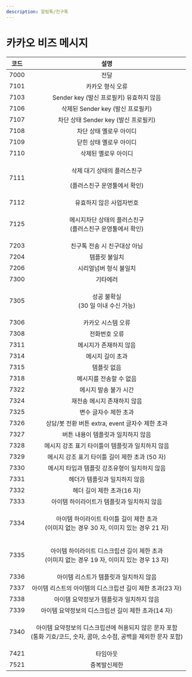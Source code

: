 ```yaml
---
description: 알림톡/친구톡
---
```


# 카카오 비즈 메시지

|  코드  |                                        설명                                        |
| :--: | :------------------------------------------------------------------------------: |
| 7000 |                                        전달                                        |
| 7101 |                                     카카오 형식 오류                                    |
| 7103 |                           Sender key (발신 프로필키) 유효하지 않음                           |
| 7106 |                             삭제된 Sender key (발신 프로필키)                             |
| 7107 |                            차단 상태 Sender key (발신 프로필키)                            |
| 7108 |                                   차단 상태 옐로우 아이디                                  |
| 7109 |                                   닫힌 상태 옐로우 아이디                                  |
| 7110 |                                    삭제된 옐로우 아이디                                   |
| 7111 |                  <p>삭제 대기 상태의 플러스친구 </p><p>(플러스친구 운영툴에서 확인)</p>                  |
| 7112 |                                   유효하지 않은 사업자번호                                  |
| 7125 |                    <p>메시지차단 상태의 플러스친구<br>(플러스친구 운영툴에서 확인)</p>                    |
| 7203 |                                 친구톡 전송 시 친구대상 아님                                 |
| 7204 |                                      템플릿 불일치                                     |
| 7206 |                                   시리얼넘버 형식 불일치                                   |
| 7300 |                                       기타에러                                       |
| 7305 |                         <p>성공 불확실<br>(30 일 이내 수신 가능)</p>                         |
| 7306 |                                    카카오 시스템 오류                                    |
| 7308 |                                      전화번호 오류                                     |
| 7311 |                                   메시지가 존재하지 않음                                   |
| 7314 |                                     메시지 길이 초과                                    |
| 7315 |                                      템플릿 없음                                      |
| 7318 |                                   메시지를 전송할 수 없음                                  |
| 7322 |                                   메시지 발송 불가 시간                                   |
| 7324 |                                  재전송 메시지 존재하지 않음                                 |
| 7325 |                                   변수 글자수 제한 초과                                   |
| 7326 |                         상담/봇 전환 버튼 extra, event 글자수 제한 초과                        |
| 7327 |                                버튼 내용이 템플릿과 일치하지 않음                               |
| 7328 |                            메시지 강조 표기 타이틀이 템플릿과 일치하지 않음                           |
| 7329 |                           메시지 강조 표기 타이틀 길이 제한 초과 (50 자)                          |
| 7330 |                             메시지 타입과 템플릿 강조유형이 일치하지 않음                            |
| 7331 |                                 헤더가 템플릿과 일치하지 않음                                 |
| 7332 |                                 헤더 길이 제한 초과(16 자)                                |
| 7333 |                              아이템 하이라이트가 템플릿과 일치하지 않음                             |
| 7334 |         <p>아이템 하이라이트 타이틀 길이 제한 초과<br>(이미지 없는 경우 30 자, 이미지 있는 경우 21 자)</p>        |
| 7335 |        <p>아이템 하이라이트 디스크립션 길이 제한 초과<br>(이미지 없는 경우 19 자, 이미지 있는 경우 13 자)</p>       |
| 7336 |                               아이템 리스트가 템플릿과 일치하지 않음                              |
| 7337 |                        아이템 리스트의 아이템의 디스크립션 길이 제한 초과(23 자)                        |
| 7338 |                              아이템 요약정보가 템플릿과 일치하지 않음                              |
| 7339 |                          아이템 요약정보의 디스크립션 길이 제한 초과(14 자)                          |
| 7340 | <p>아이템 요약정보의 디스크립션에 허용되지 않은 문자 포함 <br>(통화 기호/코드, 숫자, 콤마, 소수점, 공백을 제외한 문자 포함)</p> |
| 7421 |                                       타임아웃                                       |
| 7521 |                                      중복발신제한                                      |

